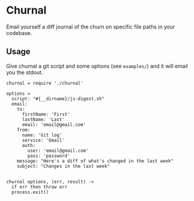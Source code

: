 # Churnal

Email yourself a diff journal of the churn on specific file paths in your codebase.

## Usage

Give churnal a git script and some options (see ```examples/```) and it will email you the stdout.

```
churnal = require './churnal'

options =
  script: "#{__dirname}/js-digest.sh"
  email:
    to:
      firstName: 'First'
      lastName: 'Last'
      email: 'email@gmail.com'
    from:
      name: 'Git log'
      service: 'Gmail'
      auth:
        user: 'email@gmail.com'
        pass: 'password'
    message: "Here's a diff of what's changed in the last week"
    subject: "Changes in the last week"


churnal options, (err, result) ->
  if err then throw err
  process.exit()
```
